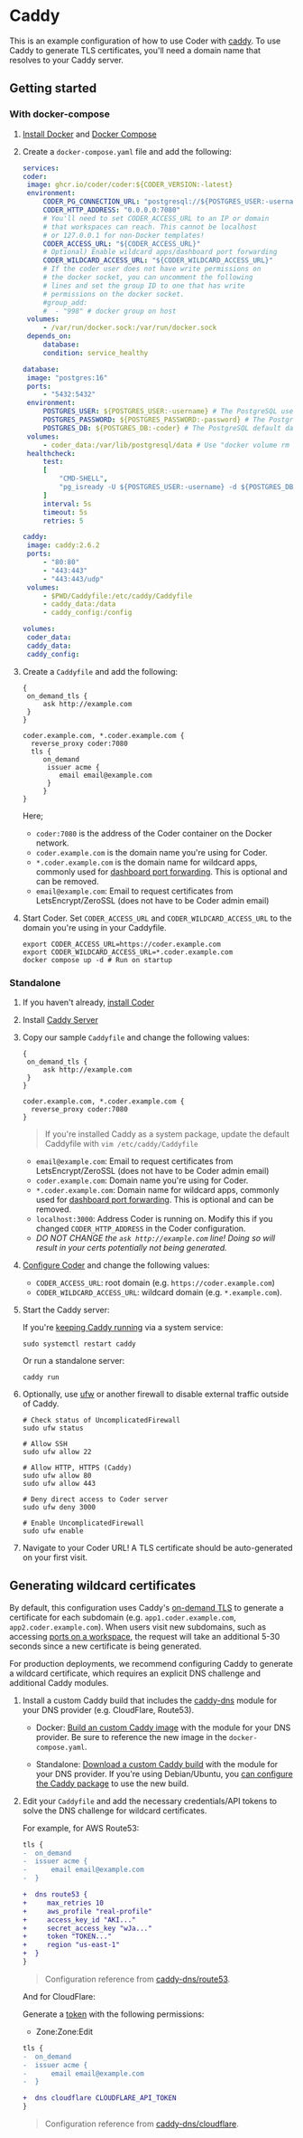 # Caddy

This is an example configuration of how to use Coder with
[caddy](https://caddyserver.com/docs). To use Caddy to generate TLS
certificates, you'll need a domain name that resolves to your Caddy server.

## Getting started

### With docker-compose

1. [Install Docker](https://docs.docker.com/engine/install/) and
   [Docker Compose](https://docs.docker.com/compose/install/)

2. Create a `docker-compose.yaml` file and add the following:

   ```yaml
   services:
   coder:
   	image: ghcr.io/coder/coder:${CODER_VERSION:-latest}
   	environment:
   		CODER_PG_CONNECTION_URL: "postgresql://${POSTGRES_USER:-username}:${POSTGRES_PASSWORD:-password}@database/${POSTGRES_DB:-coder}?sslmode=disable"
   		CODER_HTTP_ADDRESS: "0.0.0.0:7080"
   		# You'll need to set CODER_ACCESS_URL to an IP or domain
   		# that workspaces can reach. This cannot be localhost
   		# or 127.0.0.1 for non-Docker templates!
   		CODER_ACCESS_URL: "${CODER_ACCESS_URL}"
   		# Optional) Enable wildcard apps/dashboard port forwarding
   		CODER_WILDCARD_ACCESS_URL: "${CODER_WILDCARD_ACCESS_URL}"
   		# If the coder user does not have write permissions on
   		# the docker socket, you can uncomment the following
   		# lines and set the group ID to one that has write
   		# permissions on the docker socket.
   		#group_add:
   		#  - "998" # docker group on host
   	volumes:
   		- /var/run/docker.sock:/var/run/docker.sock
   	depends_on:
   		database:
   		condition: service_healthy

   database:
   	image: "postgres:16"
   	ports:
   		- "5432:5432"
   	environment:
   		POSTGRES_USER: ${POSTGRES_USER:-username} # The PostgreSQL user (useful to connect to the database)
   		POSTGRES_PASSWORD: ${POSTGRES_PASSWORD:-password} # The PostgreSQL password (useful to connect to the database)
   		POSTGRES_DB: ${POSTGRES_DB:-coder} # The PostgreSQL default database (automatically created at first launch)
   	volumes:
   		- coder_data:/var/lib/postgresql/data # Use "docker volume rm coder_coder_data" to reset Coder
   	healthcheck:
   		test:
   		[
   			"CMD-SHELL",
   			"pg_isready -U ${POSTGRES_USER:-username} -d ${POSTGRES_DB:-coder}",
   		]
   		interval: 5s
   		timeout: 5s
   		retries: 5

   caddy:
   	image: caddy:2.6.2
   	ports:
   		- "80:80"
   		- "443:443"
   		- "443:443/udp"
   	volumes:
   		- $PWD/Caddyfile:/etc/caddy/Caddyfile
   		- caddy_data:/data
   		- caddy_config:/config

   volumes:
   	coder_data:
   	caddy_data:
   	caddy_config:
   ```

3. Create a `Caddyfile` and add the following:

   ```caddyfile
   {
   	on_demand_tls {
   		ask http://example.com
   	}
   }

   coder.example.com, *.coder.example.com {
     reverse_proxy coder:7080
     tls {
       	on_demand
         issuer acme {
            email email@example.com
         }
     	}
   }
   ```

   Here;

   - `coder:7080` is the address of the Coder container on the Docker network.
   - `coder.example.com` is the domain name you're using for Coder.
   - `*.coder.example.com` is the domain name for wildcard apps, commonly used
     for [dashboard port forwarding](../admin/networking/port-forwarding.md).
     This is optional and can be removed.
   - `email@example.com`: Email to request certificates from LetsEncrypt/ZeroSSL
     (does not have to be Coder admin email)

4. Start Coder. Set `CODER_ACCESS_URL` and `CODER_WILDCARD_ACCESS_URL` to the
   domain you're using in your Caddyfile.

   ```shell
   export CODER_ACCESS_URL=https://coder.example.com
   export CODER_WILDCARD_ACCESS_URL=*.coder.example.com
   docker compose up -d # Run on startup
   ```

### Standalone

1. If you haven't already, [install Coder](../install/index.md)

2. Install [Caddy Server](https://caddyserver.com/docs/install)

3. Copy our sample `Caddyfile` and change the following values:

   ```caddyfile
   {
   	on_demand_tls {
   		ask http://example.com
   	}
   }

   coder.example.com, *.coder.example.com {
     reverse_proxy coder:7080
   }
   ```
   > If you're installed Caddy as a system package, update the default Caddyfile
   > with `vim /etc/caddy/Caddyfile`

   - `email@example.com`: Email to request certificates from LetsEncrypt/ZeroSSL
     (does not have to be Coder admin email)
   - `coder.example.com`: Domain name you're using for Coder.
   - `*.coder.example.com`: Domain name for wildcard apps, commonly used for
     [dashboard port forwarding](../admin/networking/port-forwarding.md). This
     is optional and can be removed.
   - `localhost:3000`: Address Coder is running on. Modify this if you changed
     `CODER_HTTP_ADDRESS` in the Coder configuration.
   - _DO NOT CHANGE the `ask http://example.com` line! Doing so will result in
     your certs potentially not being generated._

4. [Configure Coder](../admin/setup/index.md) and change the following values:

   - `CODER_ACCESS_URL`: root domain (e.g. `https://coder.example.com`)
   - `CODER_WILDCARD_ACCESS_URL`: wildcard domain (e.g. `*.example.com`).

5. Start the Caddy server:

   If you're [keeping Caddy running](https://caddyserver.com/docs/running) via a
   system service:

   ```shell
   sudo systemctl restart caddy
   ```

   Or run a standalone server:

   ```shell
   caddy run
   ```

6. Optionally, use [ufw](https://wiki.ubuntu.com/UncomplicatedFirewall) or
   another firewall to disable external traffic outside of Caddy.

   ```shell
   # Check status of UncomplicatedFirewall
   sudo ufw status

   # Allow SSH
   sudo ufw allow 22

   # Allow HTTP, HTTPS (Caddy)
   sudo ufw allow 80
   sudo ufw allow 443

   # Deny direct access to Coder server
   sudo ufw deny 3000

   # Enable UncomplicatedFirewall
   sudo ufw enable
   ```

7. Navigate to your Coder URL! A TLS certificate should be auto-generated on
   your first visit.

## Generating wildcard certificates

By default, this configuration uses Caddy's
[on-demand TLS](https://caddyserver.com/docs/caddyfile/options#on-demand-tls) to
generate a certificate for each subdomain (e.g. `app1.coder.example.com`,
`app2.coder.example.com`). When users visit new subdomains, such as accessing
[ports on a workspace](../admin/networking/port-forwarding.md), the request will
take an additional 5-30 seconds since a new certificate is being generated.

For production deployments, we recommend configuring Caddy to generate a
wildcard certificate, which requires an explicit DNS challenge and additional
Caddy modules.

1. Install a custom Caddy build that includes the
   [caddy-dns](https://github.com/caddy-dns) module for your DNS provider (e.g.
   CloudFlare, Route53).

   - Docker:
     [Build an custom Caddy image](https://github.com/docker-library/docs/tree/master/caddy#adding-custom-caddy-modules)
     with the module for your DNS provider. Be sure to reference the new image
     in the `docker-compose.yaml`.

   - Standalone:
     [Download a custom Caddy build](https://caddyserver.com/download) with the
     module for your DNS provider. If you're using Debian/Ubuntu, you
     [can configure the Caddy package](https://caddyserver.com/docs/build#package-support-files-for-custom-builds-for-debianubunturaspbian)
     to use the new build.

2. Edit your `Caddyfile` and add the necessary credentials/API tokens to solve
   the DNS challenge for wildcard certificates.

   For example, for AWS Route53:

   ```diff
   tls {
   -  on_demand
   -  issuer acme {
   -      email email@example.com
   -  }

   +  dns route53 {
   +     max_retries 10
   +     aws_profile "real-profile"
   +     access_key_id "AKI..."
   +     secret_access_key "wJa..."
   +     token "TOKEN..."
   +     region "us-east-1"
   +  }
   }
   ```

   > Configuration reference from
   > [caddy-dns/route53](https://github.com/caddy-dns/route53).

   And for CloudFlare:

   Generate a
   [token](https://developers.cloudflare.com/fundamentals/api/get-started/create-token)
   with the following permissions:

   - Zone:Zone:Edit

   ```diff
   tls {
   -  on_demand
   -  issuer acme {
   -      email email@example.com
   -  }

   +  dns cloudflare CLOUDFLARE_API_TOKEN
   }
   ```

   > Configuration reference from
   > [caddy-dns/cloudflare](https://github.com/caddy-dns/cloudflare).

